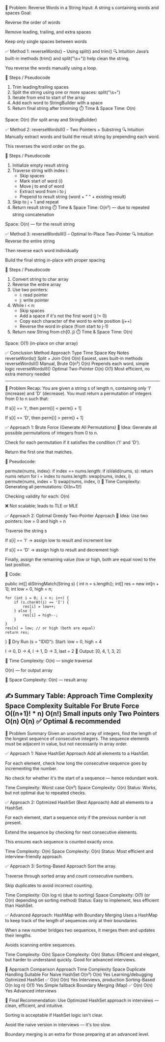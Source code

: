 📌 Problem: Reverse Words in a String
Input: A string s containing words and spaces
Goal:

Reverse the order of words

Remove leading, trailing, and extra spaces

Keep only single spaces between words

✅ Method 1: reverseWords() – Using split() and trim()
🔍 Intuition
Java’s built-in methods (trim() and split("\\s+")) help clean the string.

You reverse the words manually using a loop.

🧠 Steps / Pseudocode

1. Trim leading/trailing spaces
2. Split the string using one or more spaces: split("\\s+")
3. Iterate from end to start of the array
4. Add each word to StringBuilder with a space
5. Return final string after trimming
   ⏱️ Time & Space
   Time: O(n)

Space: O(n) (for split array and StringBuilder)

✅ Method 2: reverseWordsII() – Two Pointers + Substring
🔍 Intuition
Manually extract words and build the result string by prepending each word.

This reverses the word order on the go.

🧠 Steps / Pseudocode

1. Initialize empty result string
2. Traverse string with index i:
    - Skip spaces
    - Mark start of word (i)
    - Move j to end of word
    - Extract word from i to j
    - Prepend to result string (word + " " + existing result)
3. Skip to j + 1 and repeat
4. Return result string
   ⏱️ Time & Space
   Time: O(n²) — due to repeated string concatenation

Space: O(n) — for the result string

✅ Method 3: reverseWordsIII() – Optimal In-Place Two-Pointer
🔍 Intuition
Reverse the entire string

Then reverse each word individually

Build the final string in-place with proper spacing

🧠 Steps / Pseudocode

1. Convert string to char array
2. Reverse the entire array
3. Use two pointers:
    - i: read pointer
    - j: write pointer
4. While i < n:
    - Skip spaces
    - Add a space if it's not the first word (j != 0)
    - Copy each character of the word to write position (j++)
    - Reverse the word in-place (from start to j-1)
5. Return new String from ch[0..j)
   ⏱️ Time & Space
   Time: O(n)

Space: O(1) (in-place on char array)

✅ Conclusion
Method	Approach Type	Time	Space	Key Notes
reverseWords()	Split + Join	O(n)	O(n)	Easiest, uses built-in methods
reverseWordsII()	Manual, Brute	O(n²)	O(n)	Prepends each word, simple logic
reverseWordsIII()	Optimal Two-Pointer	O(n)	O(1)	Most efficient, no extra memory needed

-------------------------------------------------------------------------------------


🔶 Problem Recap:
You are given a string s of length n, containing only 'I' (increase) and 'D' (decrease).
You must return a permutation of integers from 0 to n such that:

If s[i] == 'I', then perm[i] < perm[i + 1]

If s[i] == 'D', then perm[i] > perm[i + 1]

✅ Approach 1: Brute Force (Generate All Permutations)
🔹 Idea:
Generate all possible permutations of integers from 0 to n.

Check for each permutation if it satisfies the condition ('I' and 'D').

Return the first one that matches.

🔹 Pseudocode:

permute(nums, index):
if index == nums.length:
if isValid(nums, s): return nums
return
for i = index to nums.length:
swap(nums, index, i)
permute(nums, index + 1)
swap(nums, index, i)
🔹 Time Complexity:
Generating all permutations: O((n+1)!)

Checking validity for each: O(n)

❌ Not scalable; leads to TLE or MLE

✅ Approach 2: Optimal Greedy Two-Pointer Approach
🔹 Idea:
Use two pointers: low = 0 and high = n

Traverse the string s

If s[i] == 'I' → assign low to result and increment low

If s[i] == 'D' → assign high to result and decrement high

Finally, assign the remaining value (low or high, both are equal now) to the last position.

🔹 Code:

public int[] diStringMatch(String s) {
int n = s.length();
int[] res = new int[n + 1];
int low = 0, high = n;

    for (int i = 0; i < n; i++) {
        if (s.charAt(i) == 'I') {
            res[i] = low++;
        } else {
            res[i] = high--;
        }
    }
    res[n] = low; // or high (both are equal)
    return res;
}
🔹 Dry Run (s = "IDID"):
Start: low = 0, high = 4

I → 0, D → 4, I → 1, D → 3, last = 2
🔁 Output: [0, 4, 1, 3, 2]

🔹 Time Complexity:
O(n) — single traversal

O(n) — for output array

🔹 Space Complexity:
O(n) — result array

✍️ Summary Table:
Approach	Time Complexity	Space Complexity	Suitable For
Brute Force	O((n+1)! * n)	O(n!)	Small inputs only
Two Pointers	O(n)	O(n)	✅ Optimal & recommended
--------------------------------------------------------------
🔸 Problem Summary
Given an unsorted array of integers, find the length of the longest sequence of consecutive integers. The sequence elements must be adjacent in value, but not necessarily in array order.

✅ Approach 1: Naive HashSet Approach
Add all elements to a HashSet.

For each element, check how long the consecutive sequence goes by incrementing the number.

No check for whether it's the start of a sequence — hence redundant work.

Time Complexity: Worst case O(n²)
Space Complexity: O(n)
Status: Works, but not optimal due to repeated checks.

✅ Approach 2: Optimized HashSet (Best Approach)
Add all elements to a HashSet.

For each element, start a sequence only if the previous number is not present.

Extend the sequence by checking for next consecutive elements.

This ensures each sequence is counted exactly once.

Time Complexity: O(n)
Space Complexity: O(n)
Status: Most efficient and interview-friendly approach.

✅ Approach 3: Sorting-Based Approach
Sort the array.

Traverse through sorted array and count consecutive numbers.

Skip duplicates to avoid incorrect counting.

Time Complexity: O(n log n) (due to sorting)
Space Complexity: O(1) (or O(n) depending on sorting method)
Status: Easy to implement, less efficient than HashSet.

✅ Advanced Approach: HashMap with Boundary Merging
Uses a HashMap to keep track of the length of sequences only at their boundaries.

When a new number bridges two sequences, it merges them and updates their lengths.

Avoids scanning entire sequences.

Time Complexity: O(n)
Space Complexity: O(n)
Status: Efficient and elegant, but harder to understand quickly. Good for advanced interviews.

🔄 Approach Comparison
Approach	Time Complexity	Space	Duplicate Handling	Suitable For
Naive HashSet	O(n²)	O(n)	Yes	Learning/debugging
Optimized HashSet	✅ O(n)	O(n)	Yes	Interviews, production
Sorting-Based	O(n log n)	O(1)	Yes	Simple fallback
Boundary Merging (Map)	✅ O(n)	O(n)	Yes	Advanced interviews

📌 Final Recommendation:
Use Optimized HashSet approach in interviews — clean, efficient, and intuitive.

Sorting is acceptable if HashSet logic isn't clear.

Avoid the naive version in interviews — it's too slow.

Boundary merging is an extra for those preparing at an advanced level.


